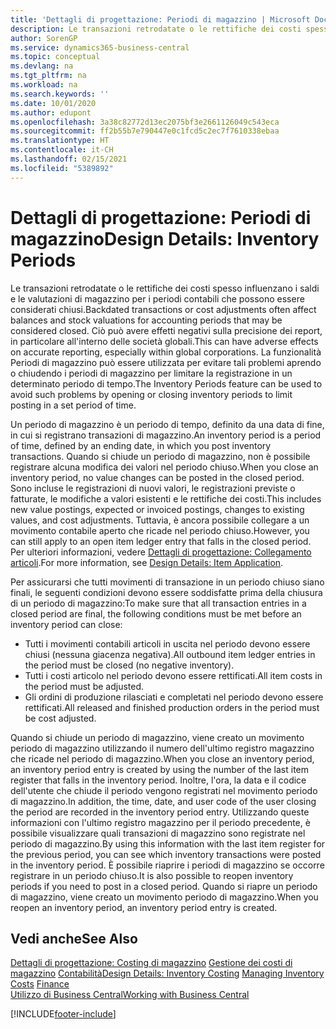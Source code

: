 ```yaml
---
title: 'Dettagli di progettazione: Periodi di magazzino | Microsoft Docs'
description: Le transazioni retrodatate o le rettifiche dei costi spesso influenzano i saldi e le valutazioni di magazzino per i periodi contabili che possono essere considerati chiusi. Ciò può avere effetti negativi sulla precisione dei report, in particolare all'interno delle società globali. La funzionalità Periodi di magazzino può essere utilizzata per evitare tali problemi aprendo o chiudendo i periodi di magazzino per limitare la registrazione in un determinato periodo di tempo.
author: SorenGP
ms.service: dynamics365-business-central
ms.topic: conceptual
ms.devlang: na
ms.tgt_pltfrm: na
ms.workload: na
ms.search.keywords: ''
ms.date: 10/01/2020
ms.author: edupont
ms.openlocfilehash: 3a38c82772d13ec2075bf3e2661126049c543eca
ms.sourcegitcommit: ff2b55b7e790447e0c1fcd5c2ec7f7610338ebaa
ms.translationtype: HT
ms.contentlocale: it-CH
ms.lasthandoff: 02/15/2021
ms.locfileid: "5389892"
---
```

# <a name="design-details-inventory-periods"></a><span data-ttu-id="744e1-105">Dettagli di progettazione: Periodi di magazzino</span><span class="sxs-lookup"><span data-stu-id="744e1-105">Design Details: Inventory Periods</span></span>
<span data-ttu-id="744e1-106">Le transazioni retrodatate o le rettifiche dei costi spesso influenzano i saldi e le valutazioni di magazzino per i periodi contabili che possono essere considerati chiusi.</span><span class="sxs-lookup"><span data-stu-id="744e1-106">Backdated transactions or cost adjustments often affect balances and stock valuations for accounting periods that may be considered closed.</span></span> <span data-ttu-id="744e1-107">Ciò può avere effetti negativi sulla precisione dei report, in particolare all'interno delle società globali.</span><span class="sxs-lookup"><span data-stu-id="744e1-107">This can have adverse effects on accurate reporting, especially within global corporations.</span></span> <span data-ttu-id="744e1-108">La funzionalità Periodi di magazzino può essere utilizzata per evitare tali problemi aprendo o chiudendo i periodi di magazzino per limitare la registrazione in un determinato periodo di tempo.</span><span class="sxs-lookup"><span data-stu-id="744e1-108">The Inventory Periods feature can be used to avoid such problems by opening or closing inventory periods to limit posting in a set period of time.</span></span>  

 <span data-ttu-id="744e1-109">Un periodo di magazzino è un periodo di tempo, definito da una data di fine, in cui si registrano transazioni di magazzino.</span><span class="sxs-lookup"><span data-stu-id="744e1-109">An inventory period is a period of time, defined by an ending date, in which you post inventory transactions.</span></span> <span data-ttu-id="744e1-110">Quando si chiude un periodo di magazzino, non è possibile registrare alcuna modifica dei valori nel periodo chiuso.</span><span class="sxs-lookup"><span data-stu-id="744e1-110">When you close an inventory period, no value changes can be posted in the closed period.</span></span> <span data-ttu-id="744e1-111">Sono incluse le registrazioni di nuovi valori, le registrazioni previste o fatturate, le modifiche a valori esistenti e le rettifiche dei costi.</span><span class="sxs-lookup"><span data-stu-id="744e1-111">This includes new value postings, expected or invoiced postings, changes to existing values, and cost adjustments.</span></span> <span data-ttu-id="744e1-112">Tuttavia, è ancora possibile collegare a un movimento contabile aperto che ricade nel periodo chiuso.</span><span class="sxs-lookup"><span data-stu-id="744e1-112">However, you can still apply to an open item ledger entry that falls in the closed period.</span></span> <span data-ttu-id="744e1-113">Per ulteriori informazioni, vedere [Dettagli di progettazione: Collegamento articoli](design-details-item-application.md).</span><span class="sxs-lookup"><span data-stu-id="744e1-113">For more information, see [Design Details: Item Application](design-details-item-application.md).</span></span>  

 <span data-ttu-id="744e1-114">Per assicurarsi che tutti movimenti di transazione in un periodo chiuso siano finali, le seguenti condizioni devono essere soddisfatte prima della chiusura di un periodo di magazzino:</span><span class="sxs-lookup"><span data-stu-id="744e1-114">To make sure that all transaction entries in a closed period are final, the following conditions must be met before an inventory period can close:</span></span>  

-   <span data-ttu-id="744e1-115">Tutti i movimenti contabili articoli in uscita nel periodo devono essere chiusi (nessuna giacenza negativa).</span><span class="sxs-lookup"><span data-stu-id="744e1-115">All outbound item ledger entries in the period must be closed (no negative inventory).</span></span>  
-   <span data-ttu-id="744e1-116">Tutti i costi articolo nel periodo devono essere rettificati.</span><span class="sxs-lookup"><span data-stu-id="744e1-116">All item costs in the period must be adjusted.</span></span>  
-   <span data-ttu-id="744e1-117">Gli ordini di produzione rilasciati e completati nel periodo devono essere rettificati.</span><span class="sxs-lookup"><span data-stu-id="744e1-117">All released and finished production orders in the period must be cost adjusted.</span></span>  

 <span data-ttu-id="744e1-118">Quando si chiude un periodo di magazzino, viene creato un movimento periodo di magazzino utilizzando il numero dell'ultimo registro magazzino che ricade nel periodo di magazzino.</span><span class="sxs-lookup"><span data-stu-id="744e1-118">When you close an inventory period, an inventory period entry is created by using the number of the last item register that falls in the inventory period.</span></span> <span data-ttu-id="744e1-119">Inoltre, l'ora, la data e il codice dell'utente che chiude il periodo vengono registrati nel movimento periodo di magazzino.</span><span class="sxs-lookup"><span data-stu-id="744e1-119">In addition, the time, date, and user code of the user closing the period are recorded in the inventory period entry.</span></span> <span data-ttu-id="744e1-120">Utilizzando queste informazioni con l'ultimo registro magazzino per il periodo precedente, è possibile visualizzare quali transazioni di magazzino sono registrate nel periodo di magazzino.</span><span class="sxs-lookup"><span data-stu-id="744e1-120">By using this information with the last item register for the previous period, you can see which inventory transactions were posted in the inventory period.</span></span> <span data-ttu-id="744e1-121">È possibile riaprire i periodi di magazzino se occorre registrare in un periodo chiuso.</span><span class="sxs-lookup"><span data-stu-id="744e1-121">It is also possible to reopen inventory periods if you need to post in a closed period.</span></span> <span data-ttu-id="744e1-122">Quando si riapre un periodo di magazzino, viene creato un movimento periodo di magazzino.</span><span class="sxs-lookup"><span data-stu-id="744e1-122">When you reopen an inventory period, an inventory period entry is created.</span></span>  

## <a name="see-also"></a><span data-ttu-id="744e1-123">Vedi anche</span><span class="sxs-lookup"><span data-stu-id="744e1-123">See Also</span></span>  
 <span data-ttu-id="744e1-124">[Dettagli di progettazione: Costing di magazzino](design-details-inventory-costing.md) [Gestione dei costi di magazzino](finance-manage-inventory-costs.md) [Contabilità](finance.md)</span><span class="sxs-lookup"><span data-stu-id="744e1-124">[Design Details: Inventory Costing](design-details-inventory-costing.md) [Managing Inventory Costs](finance-manage-inventory-costs.md) [Finance](finance.md)</span></span>  
 [<span data-ttu-id="744e1-125">Utilizzo di Business Central</span><span class="sxs-lookup"><span data-stu-id="744e1-125">Working with Business Central</span></span>](ui-work-product.md)


[!INCLUDE[footer-include](includes/footer-banner.md)]